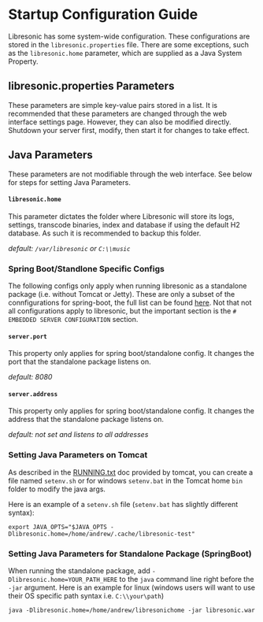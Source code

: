 # Startup Configuration Guide

Libresonic has some system-wide configuration. These configurations are stored in the 
`libresonic.properties` file. There are some exceptions, such as the `libresonic.home` parameter, which 
are supplied as a Java System Property.

## libresonic.properties Parameters
These parameters are simple key-value pairs stored in a list. It is recommended that these parameters
are changed through the web interface settings page. However, they can also be modified directly. Shutdown
your server first, modify, then start it for changes to take effect.

## Java Parameters
These parameters are not modifiable through the web interface. See below for steps for setting Java Parameters.

#### `libresonic.home`
This parameter dictates the folder where Libresonic will store its logs, 
settings, transcode binaries, index and database if using the default H2 
database. As such it is recommended to backup this folder.

*default: `/var/libresonic` or `C:\\music`*

### Spring Boot/Standlone Specific Configs
The following configs only apply when running libresonic as a standalone package (i.e. without Tomcat or Jetty). These are only a subset of the connfigurations for spring-boot, the full list can be found [here](https://docs.spring.io/spring-boot/docs/1.4.5.RELEASE/reference/htmlsingle/#common-application-properties). Not that not all configurations apply to libresonic, but the important section is the `# EMBEDDED SERVER CONFIGURATION` section.

#### `server.port`
This property only applies for spring boot/standalone config. It changes the port that the standalone package listens on.

*default: 8080*

#### `server.address`
This property only applies for spring boot/standalone config. It changes the address that the standalone package listens on.

*default: not set and listens to all addresses*

### Setting Java Parameters on Tomcat
As described in the [RUNNING.txt](http://tomcat.apache.org/tomcat-8.0-doc/RUNNING.txt) doc provided by tomcat,
you can create a file named `setenv.sh` or for windows `setenv.bat` in the Tomcat home `bin` folder to  modify  the 
java args.

Here is an example of a `setenv.sh` file (`setenv.bat` has slightly different syntax):
```
export JAVA_OPTS="$JAVA_OPTS -Dlibresonic.home=/home/andrew/.cache/libresonic-test"
```

### Setting Java Parameters for Standalone Package (SpringBoot)
When running the standalone package, add `-Dlibresonic.home=YOUR_PATH_HERE` to the `java` command line right before the 
`-jar` argument. Here is an example for linux (windows users will want to use their OS specific path syntax i.e. 
`C:\\your\path`)

```
java -Dlibresonic.home=/home/andrew/libresonichome -jar libresonic.war
```
